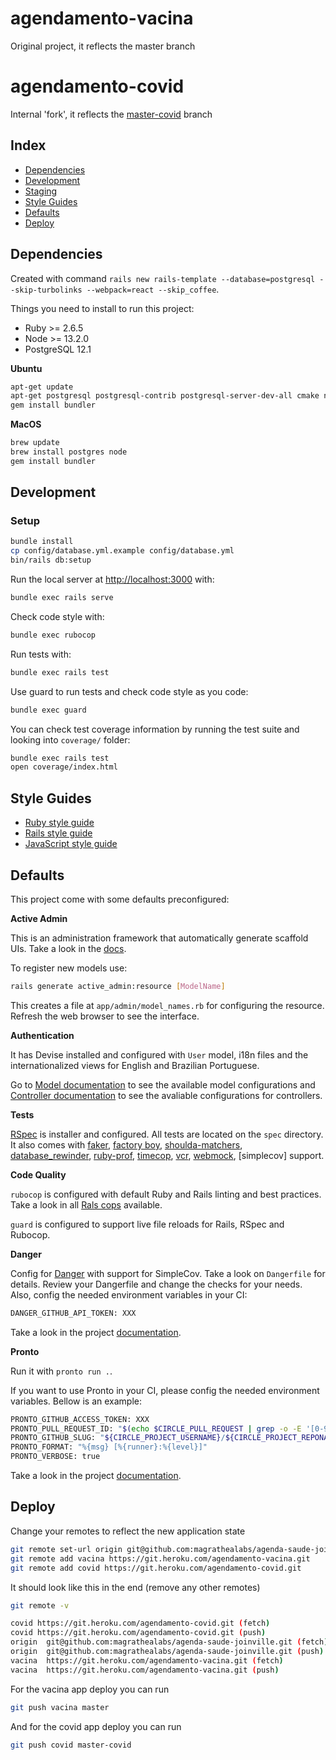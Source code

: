 # agendamento-vacina
Original project, it reflects the master branch


# agendamento-covid
Internal 'fork', it reflects the [master-covid](https://github.com/magrathealabs/agenda-saude-joinville/pull/63) branch


## Index

- [Dependencies](#dependencies)
- [Development](#development)
- [Staging](#staging)
- [Style Guides](#style-guides)
- [Defaults](#defaults)
- [Deploy](#deploy)

## Dependencies

Created with command `rails new rails-template --database=postgresql --skip-turbolinks --webpack=react --skip_coffee`.

Things you need to install to run this project:

- Ruby >= 2.6.5
- Node >= 13.2.0
- PostgreSQL 12.1

**Ubuntu**

```sh
apt-get update
apt-get postgresql postgresql-contrib postgresql-server-dev-all cmake node libpq-dev
gem install bundler
```

**MacOS**

```sh
brew update
brew install postgres node
gem install bundler
```

## Development

### Setup

```sh
bundle install
cp config/database.yml.example config/database.yml
bin/rails db:setup
```

Run the local server at [http://localhost:3000](http://localhost:3000) with:

```sh
bundle exec rails serve
```

Check code style with:

```sh
bundle exec rubocop
```

Run tests with:

```sh
bundle exec rails test
```

Use guard to run tests and check code style as you code:

```sh
bundle exec guard
```

You can check test coverage information by running the test suite and looking into `coverage/` folder:

```sh
bundle exec rails test
open coverage/index.html
```

## Style Guides

- [Ruby style guide](https://github.com/bbatsov/ruby-style-guide)
- [Rails style guide](https://github.com/bbatsov/rails-style-guide)
- [JavaScript style guide](https://github.com/airbnb/javascript)

## Defaults

This project come with some defaults preconfigured:

**Active Admin**

This is an administration framework that automatically generate scaffold UIs. Take a look in the [docs](https://activeadmin.info/index.html).

To register new models use:

```sh
rails generate active_admin:resource [ModelName]
```

This creates a file at `app/admin/model_names.rb` for configuring the resource.
Refresh the web browser to see the interface.

**Authentication**

It has Devise installed and configured with `User` model, i18n files and the
internationalized views for English and Brazilian Portuguese.

Go to [Model documentation](https://github.com/plataformatec/devise#configuring-models) to
see the available model configurations and [Controller documentation](https://github.com/plataformatec/devise#controller-filters-and-helpers)
to see the avaliable configurations for controllers.

**Tests**

[RSpec](https://github.com/rspec/rspec-rails) is installer and configured. All tests are located on the `spec` directory.
It also comes with [faker](https://github.com/faker-ruby/faker), [factory boy](https://github.com/thoughtbot/factory_bot),
[shoulda-matchers](), [database_rewinder](), [ruby-prof](), [timecop](), [vcr](), [webmock](),
[simplecov] support.

**Code Quality**

`rubocop` is configured with default Ruby and Rails linting and best practices. Take a look in all
[Rals cops](https://github.com/rubocop-hq/rubocop-rails/tree/master/lib/rubocop/cop/rails) available.

`guard` is configured to support live file reloads for Rails, RSpec and Rubocop.

**Danger**

Config for [Danger](http://danger.systems/ruby/) with support for SimpleCov. Take a look on `Dangerfile` for details.
Review your Dangerfile and change the checks for your needs. Also, config the needed environment variables
in your CI:

```sh
DANGER_GITHUB_API_TOKEN: XXX
```

Take a look in the project [documentation](http://danger.systems/).

**Pronto**

Run it with `pronto run .`.

If you want to use Pronto in your CI, please config the needed environment variables. Bellow is an example:

```sh
PRONTO_GITHUB_ACCESS_TOKEN: XXX
PRONTO_PULL_REQUEST_ID: "$(echo $CIRCLE_PULL_REQUEST | grep -o -E '[0-9]+')"
PRONTO_GITHUB_SLUG: "${CIRCLE_PROJECT_USERNAME}/${CIRCLE_PROJECT_REPONAME}"
PRONTO_FORMAT: "%{msg} [%{runner}:%{level}]"
PRONTO_VERBOSE: true
```

Take a look in the project [documentation](https://github.com/prontolabs/pronto).

## Deploy

Change your remotes to reflect the new application state
```sh
git remote set-url origin git@github.com:magrathealabs/agenda-saude-joinville.git
git remote add vacina https://git.heroku.com/agendamento-vacina.git
git remote add covid https://git.heroku.com/agendamento-covid.git
```

It should look like this in the end (remove any other remotes)
```sh
git remote -v

covid https://git.heroku.com/agendamento-covid.git (fetch)
covid https://git.heroku.com/agendamento-covid.git (push)
origin  git@github.com:magrathealabs/agenda-saude-joinville.git (fetch)
origin  git@github.com:magrathealabs/agenda-saude-joinville.git (push)
vacina  https://git.heroku.com/agendamento-vacina.git (fetch)
vacina  https://git.heroku.com/agendamento-vacina.git (push)
```

For the vacina app deploy you can run
```sh
git push vacina master
```

And for the covid app deploy you can run
```sh
git push covid master-covid
```
